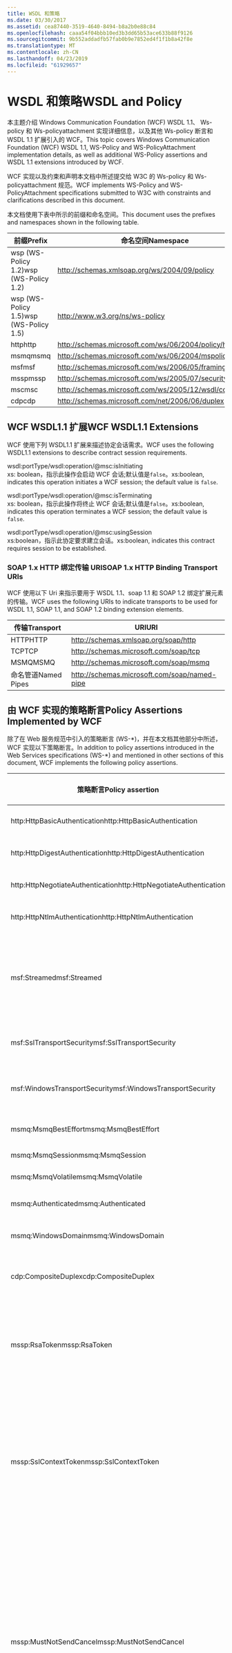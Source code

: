 ```yaml
---
title: WSDL 和策略
ms.date: 03/30/2017
ms.assetid: cea87440-3519-4640-8494-b8a2b0e88c84
ms.openlocfilehash: caaa54f04bbb10ed3b3dd65b53ace633b88f9126
ms.sourcegitcommit: 9b552addadfb57fab0b9e7852ed4f1f1b8a42f8e
ms.translationtype: MT
ms.contentlocale: zh-CN
ms.lasthandoff: 04/23/2019
ms.locfileid: "61929657"
---
```

# <a name="wsdl-and-policy"></a><span data-ttu-id="bfbf8-102">WSDL 和策略</span><span class="sxs-lookup"><span data-stu-id="bfbf8-102">WSDL and Policy</span></span>
<span data-ttu-id="bfbf8-103">本主题介绍 Windows Communication Foundation (WCF) WSDL 1.1、 Ws-policy 和 Ws-policyattachment 实现详细信息，以及其他 Ws-policy 断言和 WSDL 1.1 扩展引入的 WCF。</span><span class="sxs-lookup"><span data-stu-id="bfbf8-103">This topic covers Windows Communication Foundation (WCF) WSDL 1.1, WS-Policy and WS-PolicyAttachment implementation details, as well as additional WS-Policy assertions and WSDL 1.1 extensions introduced by WCF.</span></span>  
  
 <span data-ttu-id="bfbf8-104">WCF 实现以及约束和声明本文档中所述提交给 W3C 的 Ws-policy 和 Ws-policyattachment 规范。</span><span class="sxs-lookup"><span data-stu-id="bfbf8-104">WCF implements WS-Policy and WS-PolicyAttachment specifications submitted to W3C with constraints and clarifications described in this document.</span></span>  
  
 <span data-ttu-id="bfbf8-105">本文档使用下表中所示的前缀和命名空间。</span><span class="sxs-lookup"><span data-stu-id="bfbf8-105">This document uses the prefixes and namespaces shown in the following table.</span></span>  
  
|<span data-ttu-id="bfbf8-106">前缀</span><span class="sxs-lookup"><span data-stu-id="bfbf8-106">Prefix</span></span>|<span data-ttu-id="bfbf8-107">命名空间</span><span class="sxs-lookup"><span data-stu-id="bfbf8-107">Namespace</span></span>|  
|------------|---------------|  
|<span data-ttu-id="bfbf8-108">wsp (WS-Policy 1.2)</span><span class="sxs-lookup"><span data-stu-id="bfbf8-108">wsp (WS-Policy 1.2)</span></span>|http://schemas.xmlsoap.org/ws/2004/09/policy|  
|<span data-ttu-id="bfbf8-109">wsp (WS-Policy 1.5)</span><span class="sxs-lookup"><span data-stu-id="bfbf8-109">wsp (WS-Policy 1.5)</span></span>|http://www.w3.org/ns/ws-policy|  
|<span data-ttu-id="bfbf8-110">http</span><span class="sxs-lookup"><span data-stu-id="bfbf8-110">http</span></span>|http://schemas.microsoft.com/ws/06/2004/policy/http|  
|<span data-ttu-id="bfbf8-111">msmq</span><span class="sxs-lookup"><span data-stu-id="bfbf8-111">msmq</span></span>|http://schemas.microsoft.com/ws/06/2004/mspolicy/msmq|  
|<span data-ttu-id="bfbf8-112">msf</span><span class="sxs-lookup"><span data-stu-id="bfbf8-112">msf</span></span>|http://schemas.microsoft.com/ws/2006/05/framing/policy|  
|<span data-ttu-id="bfbf8-113">mssp</span><span class="sxs-lookup"><span data-stu-id="bfbf8-113">mssp</span></span>|http://schemas.microsoft.com/ws/2005/07/securitypolicy|  
|<span data-ttu-id="bfbf8-114">msc</span><span class="sxs-lookup"><span data-stu-id="bfbf8-114">msc</span></span>|http://schemas.microsoft.com/ws/2005/12/wsdl/contract|  
|<span data-ttu-id="bfbf8-115">cdp</span><span class="sxs-lookup"><span data-stu-id="bfbf8-115">cdp</span></span>|http://schemas.microsoft.com/net/2006/06/duplex|  
  
## <a name="wcf-wsdl11-extensions"></a><span data-ttu-id="bfbf8-116">WCF WSDL1.1 扩展</span><span class="sxs-lookup"><span data-stu-id="bfbf8-116">WCF WSDL1.1 Extensions</span></span>  
 <span data-ttu-id="bfbf8-117">WCF 使用下列 WSDL1.1 扩展来描述协定会话需求。</span><span class="sxs-lookup"><span data-stu-id="bfbf8-117">WCF uses the following WSDL1.1 extensions to describe contract session requirements.</span></span>  
  
 wsdl:portType/wsdl:operation/@msc:isInitiating  
 <span data-ttu-id="bfbf8-118">xs: boolean，指示此操作会启动 WCF 会话;默认值是`false`。</span><span class="sxs-lookup"><span data-stu-id="bfbf8-118">xs:boolean, indicates this operation initiates a WCF session; the default value is `false`.</span></span>  
  
 wsdl:portType/wsdl:operation/@msc:isTerminating  
 <span data-ttu-id="bfbf8-119">xs: boolean，指示此操作将终止 WCF 会话;默认值是`false`。</span><span class="sxs-lookup"><span data-stu-id="bfbf8-119">xs:boolean, indicates this operation terminates a WCF session; the default value is `false`.</span></span>  
  
 wsdl:portType/wsdl:operation/@msc:usingSession  
 <span data-ttu-id="bfbf8-120">xs:boolean，指示此协定要求建立会话。</span><span class="sxs-lookup"><span data-stu-id="bfbf8-120">xs:boolean, indicates this contract requires session to be established.</span></span>  
  
### <a name="soap-1x-http-binding-transport-uris"></a><span data-ttu-id="bfbf8-121">SOAP 1.x HTTP 绑定传输 URI</span><span class="sxs-lookup"><span data-stu-id="bfbf8-121">SOAP 1.x HTTP Binding Transport URIs</span></span>  
 <span data-ttu-id="bfbf8-122">WCF 使用以下 Uri 来指示要用于 WSDL 1.1、soap 1.1 和 SOAP 1.2 绑定扩展元素的传输。</span><span class="sxs-lookup"><span data-stu-id="bfbf8-122">WCF uses the following URIs to indicate transports to be used for WSDL 1.1, SOAP 1.1, and SOAP 1.2 binding extension elements.</span></span>  
  
|<span data-ttu-id="bfbf8-123">传输</span><span class="sxs-lookup"><span data-stu-id="bfbf8-123">Transport</span></span>|<span data-ttu-id="bfbf8-124">URI</span><span class="sxs-lookup"><span data-stu-id="bfbf8-124">URI</span></span>|  
|---------------|---------|  
|<span data-ttu-id="bfbf8-125">HTTP</span><span class="sxs-lookup"><span data-stu-id="bfbf8-125">HTTP</span></span>|http://schemas.xmlsoap.org/soap/http|  
|<span data-ttu-id="bfbf8-126">TCP</span><span class="sxs-lookup"><span data-stu-id="bfbf8-126">TCP</span></span>|http://schemas.microsoft.com/soap/tcp|  
|<span data-ttu-id="bfbf8-127">MSMQ</span><span class="sxs-lookup"><span data-stu-id="bfbf8-127">MSMQ</span></span>|http://schemas.microsoft.com/soap/msmq|  
|<span data-ttu-id="bfbf8-128">命名管道</span><span class="sxs-lookup"><span data-stu-id="bfbf8-128">Named Pipes</span></span>|http://schemas.microsoft.com/soap/named-pipe|  
  
## <a name="policy-assertions-implemented-by-wcf"></a><span data-ttu-id="bfbf8-129">由 WCF 实现的策略断言</span><span class="sxs-lookup"><span data-stu-id="bfbf8-129">Policy Assertions Implemented by WCF</span></span>  
 <span data-ttu-id="bfbf8-130">除了在 Web 服务规范中引入的策略断言 (WS-\*)，并在本文档其他部分中所述，WCF 实现以下策略断言。</span><span class="sxs-lookup"><span data-stu-id="bfbf8-130">In addition to policy assertions introduced in the Web Services specifications (WS-\*) and mentioned in other sections of this document, WCF implements the following policy assertions.</span></span>  
  
|<span data-ttu-id="bfbf8-131">策略断言</span><span class="sxs-lookup"><span data-stu-id="bfbf8-131">Policy assertion</span></span>|<span data-ttu-id="bfbf8-132">策略主题</span><span class="sxs-lookup"><span data-stu-id="bfbf8-132">Policy subject</span></span>|<span data-ttu-id="bfbf8-133">描述</span><span class="sxs-lookup"><span data-stu-id="bfbf8-133">Description</span></span>|  
|----------------------|--------------------|-----------------|  
|<span data-ttu-id="bfbf8-134">http:HttpBasicAuthentication</span><span class="sxs-lookup"><span data-stu-id="bfbf8-134">http:HttpBasicAuthentication</span></span>|<span data-ttu-id="bfbf8-135">终结点</span><span class="sxs-lookup"><span data-stu-id="bfbf8-135">Endpoint</span></span>|<span data-ttu-id="bfbf8-136">终结点使用 HTTP 基本身份验证。</span><span class="sxs-lookup"><span data-stu-id="bfbf8-136">Endpoint uses HTTP Basic Authentication.</span></span>|  
|<span data-ttu-id="bfbf8-137">http:HttpDigestAuthentication</span><span class="sxs-lookup"><span data-stu-id="bfbf8-137">http:HttpDigestAuthentication</span></span>|<span data-ttu-id="bfbf8-138">终结点</span><span class="sxs-lookup"><span data-stu-id="bfbf8-138">Endpoint</span></span>|<span data-ttu-id="bfbf8-139">终结点使用 HTTP 摘要式身份验证。</span><span class="sxs-lookup"><span data-stu-id="bfbf8-139">Endpoint uses HTTP Digest Authentication.</span></span>|  
|<span data-ttu-id="bfbf8-140">http:HttpNegotiateAuthentication</span><span class="sxs-lookup"><span data-stu-id="bfbf8-140">http:HttpNegotiateAuthentication</span></span>|<span data-ttu-id="bfbf8-141">终结点</span><span class="sxs-lookup"><span data-stu-id="bfbf8-141">Endpoint</span></span>|<span data-ttu-id="bfbf8-142">终结点使用 HTTP 协商身份验证。</span><span class="sxs-lookup"><span data-stu-id="bfbf8-142">Endpoint uses HTTP Negotiate Authentication.</span></span>|  
|<span data-ttu-id="bfbf8-143">http:HttpNtlmAuthentication</span><span class="sxs-lookup"><span data-stu-id="bfbf8-143">http:HttpNtlmAuthentication</span></span>|<span data-ttu-id="bfbf8-144">终结点</span><span class="sxs-lookup"><span data-stu-id="bfbf8-144">Endpoint</span></span>|<span data-ttu-id="bfbf8-145">终结点使用 HTTP NTLM 身份验证。</span><span class="sxs-lookup"><span data-stu-id="bfbf8-145">Endpoint uses HTTP NTLM Authentication.</span></span>|  
|<span data-ttu-id="bfbf8-146">msf:Streamed</span><span class="sxs-lookup"><span data-stu-id="bfbf8-146">msf:Streamed</span></span>|<span data-ttu-id="bfbf8-147">终结点</span><span class="sxs-lookup"><span data-stu-id="bfbf8-147">Endpoint</span></span>|<span data-ttu-id="bfbf8-148">终结点使用经过流式处理的消息组帧。</span><span class="sxs-lookup"><span data-stu-id="bfbf8-148">Endpoint uses streamed message framing.</span></span> <span data-ttu-id="bfbf8-149">此断言与为诸如 TCP 之类的传输以及命名管道提供的消息组帧协议一起使用。</span><span class="sxs-lookup"><span data-stu-id="bfbf8-149">This assertion is used with the Message Framing protocol provided for transports such as TCP, and named pipes.</span></span>|  
|<span data-ttu-id="bfbf8-150">msf:SslTransportSecurity</span><span class="sxs-lookup"><span data-stu-id="bfbf8-150">msf:SslTransportSecurity</span></span>|<span data-ttu-id="bfbf8-151">终结点</span><span class="sxs-lookup"><span data-stu-id="bfbf8-151">Endpoint</span></span>|<span data-ttu-id="bfbf8-152">终结点将传输层安全 (TLS) 与消息组帧技术一起使用。</span><span class="sxs-lookup"><span data-stu-id="bfbf8-152">Endpoint uses transport-layer security (TLS) with message framing.</span></span>|  
|<span data-ttu-id="bfbf8-153">msf:WindowsTransportSecurity</span><span class="sxs-lookup"><span data-stu-id="bfbf8-153">msf:WindowsTransportSecurity</span></span>|<span data-ttu-id="bfbf8-154">终结点</span><span class="sxs-lookup"><span data-stu-id="bfbf8-154">Endpoint</span></span>|<span data-ttu-id="bfbf8-155">终结点将安全提供程序协商 (SPNEGO) 与消息组帧一起使用。</span><span class="sxs-lookup"><span data-stu-id="bfbf8-155">Endpoint uses Security Provider Negotiation (SPNEGO) with message framing.</span></span>|  
|<span data-ttu-id="bfbf8-156">msmq:MsmqBestEffort</span><span class="sxs-lookup"><span data-stu-id="bfbf8-156">msmq:MsmqBestEffort</span></span>|<span data-ttu-id="bfbf8-157">终结点</span><span class="sxs-lookup"><span data-stu-id="bfbf8-157">Endpoint</span></span>|<span data-ttu-id="bfbf8-158">具有最大努力保证的 MSMQ。</span><span class="sxs-lookup"><span data-stu-id="bfbf8-158">MSMQ with best-effort guarantees.</span></span>|  
|<span data-ttu-id="bfbf8-159">msmq:MsmqSession</span><span class="sxs-lookup"><span data-stu-id="bfbf8-159">msmq:MsmqSession</span></span>|<span data-ttu-id="bfbf8-160">终结点</span><span class="sxs-lookup"><span data-stu-id="bfbf8-160">Endpoint</span></span>|<span data-ttu-id="bfbf8-161">具有会话保证的 MSMQ。</span><span class="sxs-lookup"><span data-stu-id="bfbf8-161">MSMQ with Session guarantees.</span></span>|  
|<span data-ttu-id="bfbf8-162">msmq:MsmqVolatile</span><span class="sxs-lookup"><span data-stu-id="bfbf8-162">msmq:MsmqVolatile</span></span>|<span data-ttu-id="bfbf8-163">终结点</span><span class="sxs-lookup"><span data-stu-id="bfbf8-163">Endpoint</span></span>|<span data-ttu-id="bfbf8-164">可变 MSMQ。</span><span class="sxs-lookup"><span data-stu-id="bfbf8-164">MSMQ Volatile.</span></span>|  
|<span data-ttu-id="bfbf8-165">msmq:Authenticated</span><span class="sxs-lookup"><span data-stu-id="bfbf8-165">msmq:Authenticated</span></span>|<span data-ttu-id="bfbf8-166">终结点</span><span class="sxs-lookup"><span data-stu-id="bfbf8-166">Endpoint</span></span>|<span data-ttu-id="bfbf8-167">将身份验证与 MSMQ 传输一起使用。</span><span class="sxs-lookup"><span data-stu-id="bfbf8-167">Authentication is used with MSMQ transport.</span></span>|  
|<span data-ttu-id="bfbf8-168">msmq:WindowsDomain</span><span class="sxs-lookup"><span data-stu-id="bfbf8-168">msmq:WindowsDomain</span></span>|<span data-ttu-id="bfbf8-169">终结点</span><span class="sxs-lookup"><span data-stu-id="bfbf8-169">Endpoint</span></span>|<span data-ttu-id="bfbf8-170">MSMQ 使用 Windows 域身份验证。</span><span class="sxs-lookup"><span data-stu-id="bfbf8-170">MSMQ uses Windows Domain authentication.</span></span>|  
|<span data-ttu-id="bfbf8-171">cdp:CompositeDuplex</span><span class="sxs-lookup"><span data-stu-id="bfbf8-171">cdp:CompositeDuplex</span></span>|<span data-ttu-id="bfbf8-172">终结点</span><span class="sxs-lookup"><span data-stu-id="bfbf8-172">Endpoint</span></span>|<span data-ttu-id="bfbf8-173">终结点将两个独立且逆向的传输连接分别用于传入消息和传出消息。</span><span class="sxs-lookup"><span data-stu-id="bfbf8-173">Endpoint uses two separate converse transport connections for in and out messages.</span></span>|  
|<span data-ttu-id="bfbf8-174">mssp:RsaToken</span><span class="sxs-lookup"><span data-stu-id="bfbf8-174">mssp:RsaToken</span></span>|<span data-ttu-id="bfbf8-175">嵌套</span><span class="sxs-lookup"><span data-stu-id="bfbf8-175">Nested</span></span>|<span data-ttu-id="bfbf8-176">RSA 密钥令牌断言。</span><span class="sxs-lookup"><span data-stu-id="bfbf8-176">RSA key token assertion.</span></span> <span data-ttu-id="bfbf8-177">通常由作为认可签名中密钥信息的一部分直接序列化的 RSA 密钥来满足此要求。</span><span class="sxs-lookup"><span data-stu-id="bfbf8-177">This requirement is typically satisfied by an RSA key serialized directly as part of the key information in an endorsing signature.</span></span>|  
|<span data-ttu-id="bfbf8-178">mssp:SslContextToken</span><span class="sxs-lookup"><span data-stu-id="bfbf8-178">mssp:SslContextToken</span></span>|<span data-ttu-id="bfbf8-179">嵌套</span><span class="sxs-lookup"><span data-stu-id="bfbf8-179">Nested</span></span>|<span data-ttu-id="bfbf8-180">要求使用通过利用 WS-Trust 的 TLS 握手获取的 SecurityContextToken。</span><span class="sxs-lookup"><span data-stu-id="bfbf8-180">Requires that a SecurityContextToken obtained using binary TLS handshake using WS-Trust be used.</span></span> <span data-ttu-id="bfbf8-181">嵌套断言包括：sp:RequireDerivedKeys、mssp:MustNotSendCancel、mssp:RequireClientCertificate。</span><span class="sxs-lookup"><span data-stu-id="bfbf8-181">Nested assertions include: sp:RequireDerivedKeys, mssp:MustNotSendCancel, mssp:RequireClientCertificate.</span></span>|  
|<span data-ttu-id="bfbf8-182">mssp:MustNotSendCancel</span><span class="sxs-lookup"><span data-stu-id="bfbf8-182">mssp:MustNotSendCancel</span></span>|<span data-ttu-id="bfbf8-183">嵌套</span><span class="sxs-lookup"><span data-stu-id="bfbf8-183">Nested</span></span>|<span data-ttu-id="bfbf8-184">指定一个需求，即不要将使用 Cancel 绑定 [WS-Trust、WS-SC] 的请求安全令牌 (RST) 请求消息 [WS-Trust] 发送给给定 SecurityContextToken 的颁发机构。</span><span class="sxs-lookup"><span data-stu-id="bfbf8-184">Specifies a requirement that a request security token (RST) request messages [WS-Trust] using the Cancel binding [WS-Trust, WS-SC] not be sent to the issuer of a given SecurityContextToken.</span></span> <span data-ttu-id="bfbf8-185">如果此断言存在，则不得将此类请求消息发送给颁发机构。</span><span class="sxs-lookup"><span data-stu-id="bfbf8-185">If this assertion is present, then such request messages must not be sent to the issuer.</span></span> <span data-ttu-id="bfbf8-186">如果此断言不存在，则可以将此类请求消息发送给颁发机构。</span><span class="sxs-lookup"><span data-stu-id="bfbf8-186">If this assertion is not present, then such request messages can be sent to the issuer.</span></span>|  
|<span data-ttu-id="bfbf8-187">mssp:RequireClientCertificate</span><span class="sxs-lookup"><span data-stu-id="bfbf8-187">mssp:RequireClientCertificate</span></span>|<span data-ttu-id="bfbf8-188">嵌套</span><span class="sxs-lookup"><span data-stu-id="bfbf8-188">Nested</span></span>|<span data-ttu-id="bfbf8-189">这一可选元素指定需要作为 TLSNEGO 协议的一部分提供的客户端证书。</span><span class="sxs-lookup"><span data-stu-id="bfbf8-189">This optional element specifies a requirement for a client certificate to be provided as part of the TLSNEGO protocol.</span></span> <span data-ttu-id="bfbf8-190">如果此断言存在，则必须提供客户端证书。</span><span class="sxs-lookup"><span data-stu-id="bfbf8-190">If this assertion is present, then a client certificate must be provided.</span></span> <span data-ttu-id="bfbf8-191">如果此断言不存在，则不得提供客户端证书。</span><span class="sxs-lookup"><span data-stu-id="bfbf8-191">If this assertion is not present, then a client certificate must not be provided.</span></span> <span data-ttu-id="bfbf8-192">此断言不得在 mssp:SslContextToken 外部使用。</span><span class="sxs-lookup"><span data-stu-id="bfbf8-192">This assertion must not be used outside of mssp:SslContextToken.</span></span>|  
  
## <a name="see-also"></a><span data-ttu-id="bfbf8-193">请参阅</span><span class="sxs-lookup"><span data-stu-id="bfbf8-193">See also</span></span>

- [<span data-ttu-id="bfbf8-194">自定义 WSDL 发布</span><span class="sxs-lookup"><span data-stu-id="bfbf8-194">Custom WSDL Publication</span></span>](../../../../docs/framework/wcf/samples/custom-wsdl-publication.md)
- [<span data-ttu-id="bfbf8-195">如何：导出自定义 WSDL</span><span class="sxs-lookup"><span data-stu-id="bfbf8-195">How to: Export Custom WSDL</span></span>](../../../../docs/framework/wcf/extending/how-to-export-custom-wsdl.md)
- [<span data-ttu-id="bfbf8-196">如何：导入自定义 WSDL</span><span class="sxs-lookup"><span data-stu-id="bfbf8-196">How to: Import Custom WSDL</span></span>](../../../../docs/framework/wcf/extending/how-to-import-custom-wsdl.md)
